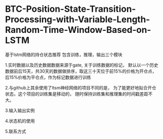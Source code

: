 # BTC-Position-State-Transition-Processing-with-Variable-Length-Random-Time-Window-Based-on-LSTM
基于lstm网络的持仓状态推荐
包含训练，推理，输出三个模块

1.实时数据以及历史数据数据来源于gate,
关于训练数据的标记，
默认以一个历史数据前后15天，共30天的数据做排序，取这三十天位于前15%的价格为开仓点，后15%价格为平仓点，作为标记数据进行训练


2.与github上其余使用了ltsm神经网络的项目不同的是，
为了能更好地拟合开仓状态，这个项目的训练集是移动的，
随时保持训练集和推理集的时间戳差距不大。

3.输入输出实例

4.状态机的使用

5.联系方式
